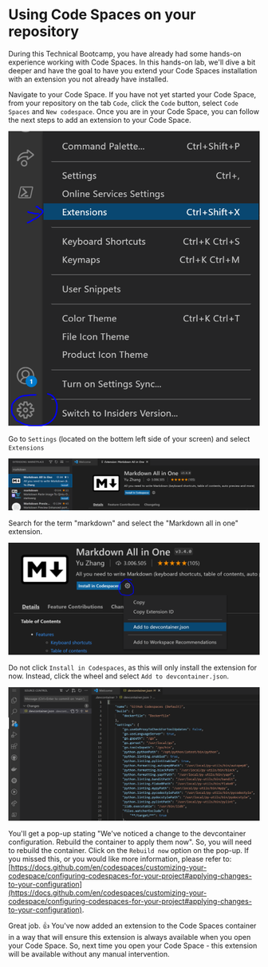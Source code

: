 # Using Code Spaces on your repository
During this Technical Bootcamp, you have already had some hands-on experience working with Code Spaces. In this hands-on lab, we'll dive a bit deeper and have the goal to have you  extend your Code Spaces installation with an extension you not already have installed. 

Navigate to your Code Space. If you have not yet started your Code Space, from your repository on the tab `Code`, click the `Code` button, select `Code Spaces` and `New codespace`. Once you are in your Code Space, you can follow the next steps to add an extension to your Code Space.

![Code Spaces - Settings](./images/codespacesextensions.PNG)

Go to `Settings` (located on the bottem left side of your screen) and select `Extensions` 

![Code Spaces - Search for markdown](./images/codespacesmarkdown.PNG)

Search for the term "markdown" and select the "Markdown all in one" extension.

![Code Spaces - Add to devcontainer.json](./images/codespacesaddtodevcontainer.PNG)

Do not click `Install in Codespaces`, as this will only install the extension for now. Instead, click the wheel and select `Add to devcontainer.json`. 

![Code Spaces - Add to devcontainer.json](./images/codespacesdevcontainer.PNG)

You'll get a pop-up stating "We've noticed a change to the devcontainer configuration. Rebuild the container to apply them now". So, you will need to rebuild the container. 
Click on the `Rebuild now` option on the pop-up. If you missed this, or you would like more information, please refer to: [https://docs.github.com/en/codespaces/customizing-your-codespace/configuring-codespaces-for-your-project#applying-changes-to-your-configuration](https://docs.github.com/en/codespaces/customizing-your-codespace/configuring-codespaces-for-your-project#applying-changes-to-your-configuration).

Great job. :thumbsup: You've now added an extension to the Code Spaces container in a way that will ensure this extension is always available when you open your Code Space. So, next time you open your Code Space - this extension will be available without any manual intervention.
